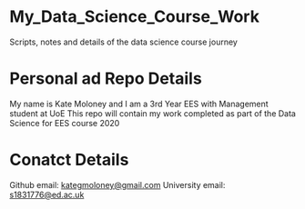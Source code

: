 # My_Data_Science_Course_Work
Scripts, notes and details of the data science course journey
# Personal ad Repo Details
My name is Kate Moloney and I am a 3rd Year EES with Management student at UoE
This repo will contain my work completed as part of the Data Science for EES course 2020
# Conatct Details
Github email: kategmoloney@gmail.com
University email: s1831776@ed.ac.uk
